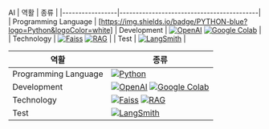 
AI
| 역활            | 종류                                      |
|-----------------|-------------------------------------------|
| Programming Language | [https://img.shields.io/badge/PYTHON-blue?logo=Python&logoColor=white]
| Development     | [![OpenAI](https://img.shields.io/badge/OpenAI-412991?style=flat-square&logo=openai&logoColor=white)](https://openai.com) [![Google Colab](https://img.shields.io/badge/Google_Colab-F9AB00?style=flat-square&logo=googlecolab&logoColor=white)](https://colab.research.google.com) |
| Technology      | [![Faiss](https://img.shields.io/badge/Faiss-000000?style=flat-square&logo=faiss&logoColor=white)](https://github.com/facebookresearch/faiss) [![RAG](https://img.shields.io/badge/RAG-000000?style=flat-square)](https://www.rag.org) |
| Test            | [![LangSmith](https://img.shields.io/badge/LangSmith-00CC00?style=flat-square&logo=langsmith&logoColor=white)](https://www.langsmith.com) |


| 역활            | 종류                                      |
|-----------------|-------------------------------------------|
| Programming Language | [![Python](https://img.shields.io/badge/Python-3776AB?style=flat-square&logo=python&logoColor=white)](https://www.python.org) |
| Development     | [![OpenAI](https://img.shields.io/badge/OpenAI-412991?style=flat-square&logo=openai&logoColor=white)](https://openai.com) [![Google Colab](https://img.shields.io/badge/Google_Colab-F9AB00?style=flat-square&logo=googlecolab&logoColor=white)](https://colab.research.google.com) |
| Technology      | [![Faiss](https://img.shields.io/badge/Faiss-000000?style=flat-square&logo=faiss&logoColor=white)](https://github.com/facebookresearch/faiss) [![RAG](https://img.shields.io/badge/RAG-000000?style=flat-square)](https://www.rag.org) |
| Test            | [![LangSmith](https://img.shields.io/badge/LangSmith-00CC00?style=flat-square&logo=langsmith&logoColor=white)](https://www.langsmith.com) |
